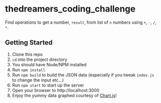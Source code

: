 # thedreamers_coding_challenge

Find operations to get a number, `result`, from list of `n` numbers using `+`, `-`, `/`, `*`.


## Getting Started

1. Clone this repo
1. `cd` into the project directory
1. You should have Node/NPM installed
1. Run `npm install`
1. Run `npm build` to build the JSON data (especially if you tweak `index.js` to change the input etc...)
1. Run `npm start` to start up the server
1. Open your browser to http://localhost:3000
1. Enjoy the yummy data graphed courtesy of [Chart.js](https://www.chartjs.org/)!

